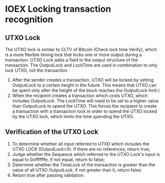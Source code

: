 # IOEX Locking transaction recognition

## UTXO Lock

The UTXO lock is similar to CLTV of Bitcoin (Check lock time Verify), which is a more flexible timing lock that locks one or more output during a transaction.
UTXO Lock adds a field to the output structure of the transaction. The OutputLock and LockTime are used in combination to only lock UTXO, not the transaction.
1. After the sender creates a transaction, UTXO will be locked by setting OutputLock to a certain height in the future. This means that UTXO can be spent only after the height of the block reaches the OutputLock limit.\
2. When the recipient creates a transaction which costs UTXO, which includes OutputLock. The LockTime will need to be set to a higher value than OutputLock to spend the UTXO. This forces the recipient to create a transaction with a transaction lock in order to spend the UTXO locked by the UTXO lock, which limits the time spending the UTXO.

## Verification of the UTXO Lock
1. To determine whether all input referred to UTXO which includes the UTXO LOCK (OutputLock>0). If there are no references, return true;
2. Judge whether the Sequence which referred to the UTXO Lock's input is equal to 0xfffffffe, if not equal, return to false;
3. Determine whether the TimeLock of the transaction is greater than the value of all UTXO OutputLock, if not greater than it, return false;
4. Return true after passing validation.
